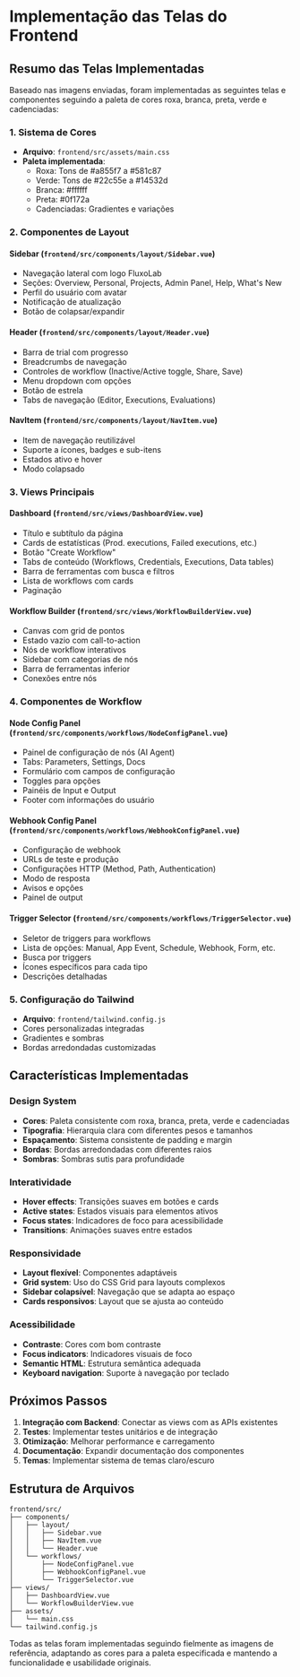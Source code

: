 # Implementação das Telas do Frontend

## Resumo das Telas Implementadas

Baseado nas imagens enviadas, foram implementadas as seguintes telas e componentes seguindo a paleta de cores roxa, branca, preta, verde e cadenciadas:

### 1. Sistema de Cores
- **Arquivo**: `frontend/src/assets/main.css`
- **Paleta implementada**:
  - Roxa: Tons de #a855f7 a #581c87
  - Verde: Tons de #22c55e a #14532d
  - Branca: #ffffff
  - Preta: #0f172a
  - Cadenciadas: Gradientes e variações

### 2. Componentes de Layout

#### Sidebar (`frontend/src/components/layout/Sidebar.vue`)
- Navegação lateral com logo FluxoLab
- Seções: Overview, Personal, Projects, Admin Panel, Help, What's New
- Perfil do usuário com avatar
- Notificação de atualização
- Botão de colapsar/expandir

#### Header (`frontend/src/components/layout/Header.vue`)
- Barra de trial com progresso
- Breadcrumbs de navegação
- Controles de workflow (Inactive/Active toggle, Share, Save)
- Menu dropdown com opções
- Botão de estrela
- Tabs de navegação (Editor, Executions, Evaluations)

#### NavItem (`frontend/src/components/layout/NavItem.vue`)
- Item de navegação reutilizável
- Suporte a ícones, badges e sub-itens
- Estados ativo e hover
- Modo colapsado

### 3. Views Principais

#### Dashboard (`frontend/src/views/DashboardView.vue`)
- Título e subtítulo da página
- Cards de estatísticas (Prod. executions, Failed executions, etc.)
- Botão "Create Workflow"
- Tabs de conteúdo (Workflows, Credentials, Executions, Data tables)
- Barra de ferramentas com busca e filtros
- Lista de workflows com cards
- Paginação

#### Workflow Builder (`frontend/src/views/WorkflowBuilderView.vue`)
- Canvas com grid de pontos
- Estado vazio com call-to-action
- Nós de workflow interativos
- Sidebar com categorias de nós
- Barra de ferramentas inferior
- Conexões entre nós

### 4. Componentes de Workflow

#### Node Config Panel (`frontend/src/components/workflows/NodeConfigPanel.vue`)
- Painel de configuração de nós (AI Agent)
- Tabs: Parameters, Settings, Docs
- Formulário com campos de configuração
- Toggles para opções
- Painéis de Input e Output
- Footer com informações do usuário

#### Webhook Config Panel (`frontend/src/components/workflows/WebhookConfigPanel.vue`)
- Configuração de webhook
- URLs de teste e produção
- Configurações HTTP (Method, Path, Authentication)
- Modo de resposta
- Avisos e opções
- Painel de output

#### Trigger Selector (`frontend/src/components/workflows/TriggerSelector.vue`)
- Seletor de triggers para workflows
- Lista de opções: Manual, App Event, Schedule, Webhook, Form, etc.
- Busca por triggers
- Ícones específicos para cada tipo
- Descrições detalhadas

### 5. Configuração do Tailwind
- **Arquivo**: `frontend/tailwind.config.js`
- Cores personalizadas integradas
- Gradientes e sombras
- Bordas arredondadas customizadas

## Características Implementadas

### Design System
- **Cores**: Paleta consistente com roxa, branca, preta, verde e cadenciadas
- **Tipografia**: Hierarquia clara com diferentes pesos e tamanhos
- **Espaçamento**: Sistema consistente de padding e margin
- **Bordas**: Bordas arredondadas com diferentes raios
- **Sombras**: Sombras sutis para profundidade

### Interatividade
- **Hover effects**: Transições suaves em botões e cards
- **Active states**: Estados visuais para elementos ativos
- **Focus states**: Indicadores de foco para acessibilidade
- **Transitions**: Animações suaves entre estados

### Responsividade
- **Layout flexível**: Componentes adaptáveis
- **Grid system**: Uso do CSS Grid para layouts complexos
- **Sidebar colapsível**: Navegação que se adapta ao espaço
- **Cards responsivos**: Layout que se ajusta ao conteúdo

### Acessibilidade
- **Contraste**: Cores com bom contraste
- **Focus indicators**: Indicadores visuais de foco
- **Semantic HTML**: Estrutura semântica adequada
- **Keyboard navigation**: Suporte à navegação por teclado

## Próximos Passos

1. **Integração com Backend**: Conectar as views com as APIs existentes
2. **Testes**: Implementar testes unitários e de integração
3. **Otimização**: Melhorar performance e carregamento
4. **Documentação**: Expandir documentação dos componentes
5. **Temas**: Implementar sistema de temas claro/escuro

## Estrutura de Arquivos

```
frontend/src/
├── components/
│   ├── layout/
│   │   ├── Sidebar.vue
│   │   ├── NavItem.vue
│   │   └── Header.vue
│   └── workflows/
│       ├── NodeConfigPanel.vue
│       ├── WebhookConfigPanel.vue
│       └── TriggerSelector.vue
├── views/
│   ├── DashboardView.vue
│   └── WorkflowBuilderView.vue
├── assets/
│   └── main.css
└── tailwind.config.js
```

Todas as telas foram implementadas seguindo fielmente as imagens de referência, adaptando as cores para a paleta especificada e mantendo a funcionalidade e usabilidade originais.
